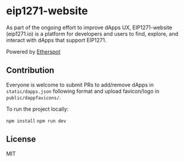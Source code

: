 # eip1271-website

As part of the ongoing effort to improve dApps UX, EIP1271-website (eip1271.io) is a platform for developers and users to find, explore, and interact with dApps that support EIP1271. 

Powered by [Etherspot](https://etherspot.io)

## Contribution

Everyone is welcome to submit PRs to add/remove dApps in `static/dapps.json` following format and upload favicon/logo in `public/dappfavicons/`.

To run the project locally:

 `npm install`
 `npm run dev` 


## License

MIT
